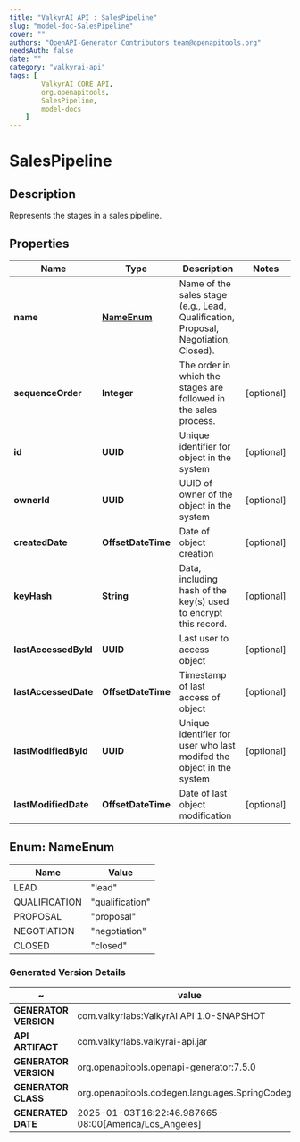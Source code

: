 ```yaml
---
title: "ValkyrAI API : SalesPipeline"
slug: "model-doc-SalesPipeline"
cover: ""
authors: "OpenAPI-Generator Contributors team@openapitools.org"
needsAuth: false
date: ""
category: "valkyrai-api"
tags: [
        ValkyrAI CORE API,
        org.openapitools,
        SalesPipeline,
        model-docs
    ]
---
```


# SalesPipeline


## Description
Represents the stages in a sales pipeline.

## Properties

| Name | Type | Description | Notes |
|------------ | ------------- | ------------- | -------------|
|**name** | [**NameEnum**](#NameEnum) | Name of the sales stage (e.g., Lead, Qualification, Proposal, Negotiation, Closed). |  |
|**sequenceOrder** | **Integer** | The order in which the stages are followed in the sales process. |  [optional] |
|**id** | **UUID** | Unique identifier for object in the system |  [optional] |
|**ownerId** | **UUID** | UUID of owner of the object in the system |  [optional] |
|**createdDate** | **OffsetDateTime** | Date of object creation |  [optional] |
|**keyHash** | **String** | Data, including hash of the key(s) used to encrypt this record. |  [optional] |
|**lastAccessedById** | **UUID** | Last user to access object |  [optional] |
|**lastAccessedDate** | **OffsetDateTime** | Timestamp of last access of object |  [optional] |
|**lastModifiedById** | **UUID** | Unique identifier for user who last modifed the object in the system |  [optional] |
|**lastModifiedDate** | **OffsetDateTime** | Date of last object modification |  [optional] |



## Enum: NameEnum

| Name | Value |
|---- | -----|
| LEAD | &quot;lead&quot; |
| QUALIFICATION | &quot;qualification&quot; |
| PROPOSAL | &quot;proposal&quot; |
| NEGOTIATION | &quot;negotiation&quot; |
| CLOSED | &quot;closed&quot; |


### Generated Version Details

~ | value
------------- | -------------
**GENERATOR VERSION** | com.valkyrlabs:ValkyrAI API 1.0-SNAPSHOT
**API ARTIFACT** | com.valkyrlabs.valkyrai-api.jar
**GENERATOR VERSION** | org.openapitools.openapi-generator:7.5.0
**GENERATOR CLASS** | org.openapitools.codegen.languages.SpringCodegen
**GENERATED DATE** | 2025-01-03T16:22:46.987665-08:00[America/Los_Angeles]
